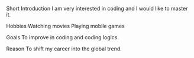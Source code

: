 Short Introduction
    I am very interested in coding and I would like to master it.

Hobbies
    Watching movies
    Playing mobile games

Goals
    To improve in coding and coding logics.

Reason
    To shift my career into the global trend.